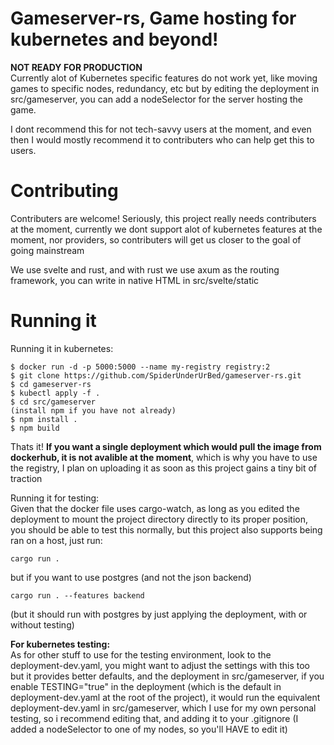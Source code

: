 # Gameserver-rs, Game hosting for kubernetes and beyond!

**NOT READY FOR PRODUCTION** \
Currently alot of Kubernetes specific features do not work yet, like moving games to specific nodes, redundancy, etc but by editing the deployment in src/gameserver, you can add a nodeSelector for the server hosting the game.

I dont recommend this for not tech-savvy users at the moment, and even then I would mostly recommend it to contributers who can help get this to users.

# Contributing

Contributers are welcome! Seriously, this project really needs contributers at the moment, currently we dont support alot of kubernetes features at the moment, nor providers, so contributers will get us closer to the goal of going mainstream

We use svelte and rust, and with rust we use axum as the routing framework, you can write in native HTML in src/svelte/static

# Running it 
Running it in kubernetes:
```
$ docker run -d -p 5000:5000 --name my-registry registry:2
$ git clone https://github.com/SpiderUnderUrBed/gameserver-rs.git
$ cd gameserver-rs
$ kubectl apply -f .
$ cd src/gameserver 
(install npm if you have not already)
$ npm install . 
$ npm build
```
Thats it!
**If you want a single deployment which would pull the image from dockerhub, it is not avalible at the moment**, which is why you have to use the registry, I plan on uploading it as soon as this project gains a tiny bit of traction

Running it for testing: \
Given that the docker file uses cargo-watch, as long as you edited the deployment to mount the project directory directly to its proper position, you should be able to test this normally, but this project also supports being ran on a host, just run:
```
cargo run .
```
but if you want to use postgres (and not the json backend) 
```
cargo run . --features backend
```
(but it should run with postgres by just applying the deployment, with or without testing)

**For kubernetes testing:** \
As for other stuff to use for the testing environment, look to the deployment-dev.yaml, you might want to adjust the settings with this too but it provides better defaults, and the deployment in src/gameserver, if you enable TESTING="true" in the deployment (which is the default in deployment-dev.yaml at the root of the project), it would run the equivalent deployment-dev.yaml in src/gameserver, which I use for my own personal testing, so i recommend editing that, and adding it to your .gitignore (I added a nodeSelector to one of my nodes, so you'll HAVE to edit it)

